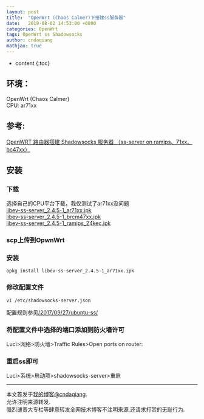 ```yaml
---
layout: post
title:  "OpenWrt (Chaos Calmer)下搭建ss服务器"
date:   2019-08-02 14:53:00 +0800
categories: OpenWrt
tags: OpenWrt ss Shadowsocks 
author: cndaqiang
mathjax: true
---
```

* content
{:toc}






## 环境：
OpenWrt (Chaos Calmer)<br>
CPU: ar71xx
## 参考:
[OpenWRT 路由器搭建 Shadowsocks 服务器 （ss-server on ramips、71xx、bc47xx）](https://ntgeralt.blogspot.com/2015/12/openwrtshadowsocks.html)

## 安装

### 下载
选择自己的CPU平台下载，我仅测试了ar71xx没问题<br>
[libev-ss-server_2.4.5-1_ar71xx.ipk](/web/file/2019/libev-ss-server_2.4.5-1_ar71xx.ipk)<br>
[libev-ss-server_2.4.5-1_brcm47xx.ipk](/web/file/2019/libev-ss-server_2.4.5-1_brcm47xx.ipk)<br>
[libev-ss-server_2.4.5-1_ramips_24kec.ipk](/web/file/2019/libev-ss-server_2.4.5-1_ramips_24kec.ipk)<br>

### scp上传到OpwnWrt

### 安装
```
opkg install libev-ss-server_2.4.5-1_ar71xx.ipk
```

### 修改配置文件
```
vi /etc/shadowsocks-server.json
```
配置规则参见[/2017/09/27/ubuntu-ss/](https://cndaqiang.github.io/2017/09/27/ubuntu-ss/)
### 将配置文件中选择的端口添加到防火墙许可
Luci>网络>防火墙>Traffic Rules>Open ports on router:

### 重启ss即可
Luci>系统>启动项>shadowsocks-server>重启



------
本文首发于[我的博客@cndaqiang](https://cndaqiang.github.io/).<br>
允许注明来源转发.<br>
强烈谴责大专栏等肆意转发全网技术博客不注明来源,还请求打赏的无耻行为.
